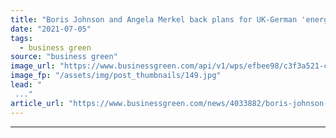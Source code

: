 ```yaml
---
title: "Boris Johnson and Angela Merkel back plans for UK-German 'energy highway'"
date: "2021-07-05"
tags: 
  - business green
source: "business green"
image_url: "https://www.businessgreen.com/api/v1/wps/efbee98/c3f3a521-c0c3-4c7b-adc8-17a214055329/3/Orsted-Burbo-Bank-wind-farm-2021-185x114.jpg"
image_fp: "/assets/img/post_thumbnails/149.jpg"
lead: "
 ..."
article_url: "https://www.businessgreen.com/news/4033882/boris-johnson-angela-merkel-plans-uk-german-energy-highway"
---
```


---
